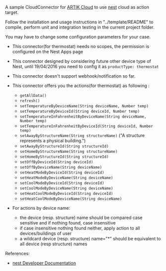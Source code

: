 A sample CloudConnector for [ARTIK Cloud](https://www.artik.io/cloud/) to use [nest](https://www.nest.com) cloud as action target.

Follow the installation and usage instructions in "../template/README" to compile, perform unit and integration testing in the current project folder.

You may have to change some configuration parameters for your case. 

- This connector(for thermostat) needs no scopes, the permission is configured on the Nest Apps page 

- This connector designed by considering future other device type of Nest, until 19/04/2016 you need to config it as `productType: thermostat`

- This connector doesn't support webhook/notification so far.

- This connector offers you the actions(for thermostat) as following :
  - `getAllData()`
  - `refresh()`
  - `setTemperatureByDeviceName(String deviceName, Number temp)`
  - `setTemperatureByDeviceId(String deviceId, Number temp)`
  - `setTemperatureInFahrenheitByDeviceName(String deviceName, Number temp)`
  - `setTemperatureInFahrenheitByDeviceId(String deviceId, Number temp)`
  - `setAwayByStructureName(String structureName)` ("A structure represents a physical building.")
  - `setAwayByStructureId(String structureId)` 
  - `setHomeByStructureName(String structureName)`
  - `setHomeByStructureId(String structureId)`
  - `setOffByDeviceId(String deviceId)`
  - `setOffByDeviceName(String deviceName)`
  - `setHeatModeByDeviceId(String deviceId)`
  - `setHeatModeByDeviceName(String deviceName)`
  - `setCoolModeByDeviceId(String deviceId)`
  - `setCoolModeByDeviceName(String deviceName)`
  - `setHeatCoolModeByDeviceId(String deviceId)`
  - `setHeatCoolModeByDeviceName(String deviceName)`

- For actions by device name:
  - the device (resp. structure) name should be compared case sensitive and if nothing found, case insensitive
  - if case insensitive nothing found neither, apply action to all devices/buildings of user 
  - a wildcard device (resp. structure) name="*" should be equivalent to all device (resp structure) names

References:

* [nest Developer Documentation](https://developer.nest.com/documentation/cloud/rest-guide)
